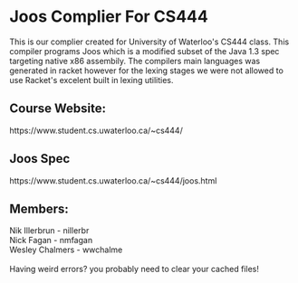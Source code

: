 <h1>Joos Complier For CS444</h1>  

This is our complier created for University of Waterloo's CS444 class. This compiler programs Joos which is a modified subset of the Java 1.3 spec targeting native x86 assembily. The compilers main languages was generated in racket however for the lexing stages we were not allowed to use Racket's excelent built in lexing utilities.

<h2>Course Website:</h2>
https://www.student.cs.uwaterloo.ca/~cs444/
<br>

<h2>Joos Spec</h2>
https://www.student.cs.uwaterloo.ca/~cs444/joos.html
<br>

<h2>Members:</h2>
Nik Illerbrun   - nillerbr <br>
Nick Fagan      - nmfagan  <br>
Wesley Chalmers - wwchalme <br>

<br>
Having weird errors? you probably need to clear your cached files!

